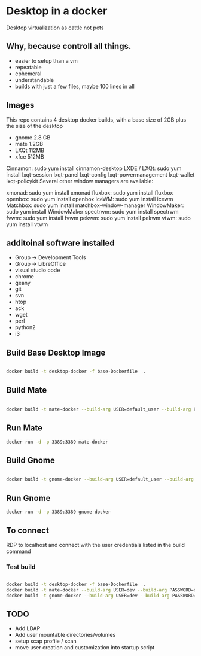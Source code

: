 # Desktop in a docker
Desktop virtualization as cattle not pets

## Why, because controll all things.
- easier to setup than a vm
- repeatable
- ephemeral 
- understandable
- builds with just a few files, maybe 100 lines in all


## Images
This repo contains 4 desktop docker builds, with a base size of 2GB plus the size of the desktop

- gnome 2.8 GB
- mate  1.2GB
- LXQt   112MB
- xfce   512MB 

Cinnamon: sudo yum install cinnamon-desktop
LXDE / LXQt: sudo yum install lxqt-session lxqt-panel lxqt-config lxqt-powermanagement lxqt-wallet lxqt-policykit
Several other window managers are available:

xmonad: sudo yum install xmonad
fluxbox: sudo yum install fluxbox
openbox: sudo yum install openbox
IceWM: sudo yum install icewm
Matchbox: sudo yum install matchbox-window-manager
WindowMaker: sudo yum install WindowMaker
spectrwm: sudo yum install spectrwm
fvwm: sudo yum install fvwm
pekwm: sudo yum install pekwm
vtwm: sudo yum install vtwm

## additoinal software installed

- Group -> Development Tools
- Group -> LibreOffice
- visual studio code
- chrome
- geany
- git
- svn
- htop
- ack
- wget
- perl
- python2
- i3


## Build Base Desktop Image

```bash

docker build -t desktop-docker -f base-Dockerfile  .
```

## Build Mate

```bash

docker build -t mate-docker --build-arg USER=default_user --build-arg PASSWORD=xxx -f mate-Dockerfile  .
```

## Run Mate

```bash
docker run -d -p 3389:3389 mate-docker
```

## Build Gnome

```bash

docker build -t gnome-docker --build-arg USER=default_user --build-arg PASSWORD=xxx -f gnome-Dockerfile  .
```

## Run Gnome

```bash
docker run -d -p 3389:3389 gnome-docker
```

## To connect

RDP to localhost and connect with the user credentials listed in the build command

### Test build

```bash

docker build -t desktop-docker -f base-Dockerfile  .
docker build -t mate-docker --build-arg USER=dev --build-arg PASSWORD=dev -f mate-Dockerfile  .
docker build -t gnome-docker --build-arg USER=dev --build-arg PASSWORD=dev -f gnome-Dockerfile  .
```

## TODO

- Add LDAP
- Add user mountable directories/volumes
- setup scap profile / scan
- move user creation and customization into startup  script
